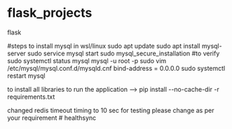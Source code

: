 # flask_projects
flask


#steps to install mysql in wsl/linux
sudo apt update
sudo apt install mysql-server
sudo service mysql start
sudo mysql_secure_installation
#to verify 
sudo systemctl status mysql
mysql -u root -p
sudo vim /etc/mysql/mysql.conf.d/mysqld.cnf
bind-address = 0.0.0.0
sudo systemctl restart mysql

to install all libraries to run the application --> pip install --no-cache-dir  -r  requirements.txt 


changed redis timeout  timing to 10 sec for testing please change as per your requirement 
#   h e a l t h s y n c  
 